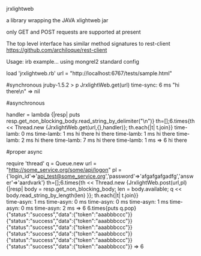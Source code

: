 jrxlightweb

a library wrapping the JAVA xlightweb jar

only GET and POST requests are supported at present

The top level interface has similar method signatures to rest-client
https://github.com/archiloque/rest-client

Usage:
irb example... using mongrel2 standard config

load 'jrxlightweb.rb'
url = "http://localhost:6767/tests/sample.html"

#synchronous
jruby-1.5.2 > p JrxlightWeb.get(url)
  time-sync: 6 ms
  "hi there\n"
  => nil

#asynchronous

handler = lambda {|resp| puts resp.get_non_blocking_body.read_string_by_delimiter("\n")}
th=[];6.times{th << Thread.new {JrxlightWeb.get(url,{},handler)}; th.each{|t| t.join}}
  time-lamb: 0 ms
  time-lamb: 1 ms
  hi there
  hi there
  time-lamb: 1 ms
  hi there
  time-lamb: 2 ms
  hi there
  time-lamb: 7 ms
  hi there
  time-lamb: 1 ms
   => 6
  hi there


#proper async

require 'thread'
q = Queue.new
url = "http://some_service.org/some/api/logon"
pl = {'login_id'=>'api_test@some_service.org','password'=>'afgafgafgadfg','answer'=>'aardvark'}
th=[];6.times{th << Thread.new {JrxlightWeb.post(url,pl){|resp| body = resp.get_non_blocking_body; len = body.available; q << body.read_string_by_length(len) }}; th.each{|t| t.join}}  
time-asyn: 1 ms
time-asyn: 0 ms
time-asyn: 0 ms
time-asyn: 1 ms
time-asyn: 0 ms
time-asyn: 2 ms
 => 6
6.times{puts q.pop}
{"status":"success","data":{"token":"aaabbbccc"}}
{"status":"success","data":{"token":"aaabbbccc"}}
{"status":"success","data":{"token":"aaabbbccc"}}
{"status":"success","data":{"token":"aaabbbccc"}}
{"status":"success","data":{"token":"aaabbbccc"}}
{"status":"success","data":{"token":"aaabbbccc"}}
=> 6 
 




